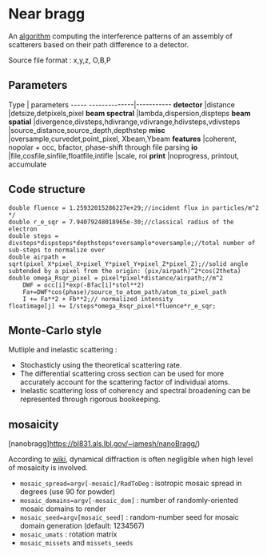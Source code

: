 # Near bragg


An [algorithm](https://bl831.als.lbl.gov/~jamesh/nearBragg/) computing the interference patterns of an assembly of scatterers based
on their path difference to a detector.

Source file format : x,y,z, O,B,P

## Parameters

Type                | parameters
----- --------------|-----------
**detector**        |distance
                    |detsize,detpixels,pixel
**beam spectral**   |lambda,dispersion,dispteps
**beam spatial**    |divergence,divsteps,hdivrange,vdivrange,hdivsteps,vdivsteps
                    |source_distance,source_depth,depthstep
**misc**            |oversample,curvedet,point_pixel, Xbeam,Ybeam
**features**        |coherent, nopolar + occ, bfactor, phase-shift through file parsing
**io**              |file,cosfile,sinfile,floatfile,intifle
                    |scale, roi
**print**           |noprogress, printout, accumulate

## Code structure


```
double fluence = 1.25932015286227e+29;//incident flux in particles/m^2 */
double r_e_sqr = 7.94079248018965e-30;//classical radius of the electron
double steps = divsteps*dispsteps*depthsteps*oversample*oversample;//total number of sub-steps to normalize over
double airpath = sqrt(pixel_X*pixel_X+pixel_Y*pixel_Y+pixel_Z*pixel_Z);//solid angle subtended by a pixel from the origin: (pix/airpath)^2*cos(2theta)
double omega_Rsqr_pixel = pixel*pixel*distance/airpath;//m^2
    DWF = occ[i]*exp(-Bfac[i]*stol**2)
    Fa+=DWF*cos(phase)/source_to_atom_path/atom_to_pixel_path
    I += Fa**2 + Fb**2;// normalized intensity
floatimage[j] += I/steps*omega_Rsqr_pixel*fluence*r_e_sqr;
```

## Monte-Carlo style

Mutliple and inelastic scattering :

- Stochasticly using the theoretical scattering rate.
- The differential scattering cross section can be used for more accurately account for the scattering factor of individual atoms.
- Inelastic scattering loss of coherency and spectral broadening can be represented through rigorous bookeeping.



## mosaicity
[nanobragg]https://bl831.als.lbl.gov/~jamesh/nanoBragg/)

According to [wiki](https://en.wikipedia.org/wiki/Mosaicity), dynamical diffraction is often negligible when high level of mosaicity is involved.

- `mosaic_spread=argv[-mosaic]/RadToDeg` : isotropic mosaic spread in degrees (use 90 for powder)
- `mosaic_domains=argv[-mosaic_dom]` : number of randomly-oriented mosaic domains to render
- `mosaic_seed=argv[mosaic_seed]` : random-number seed for mosaic domain generation (default: 1234567)
- `mosaic_umats` : rotation matrix
- `mosaic_missets` and `missets_seeds`

